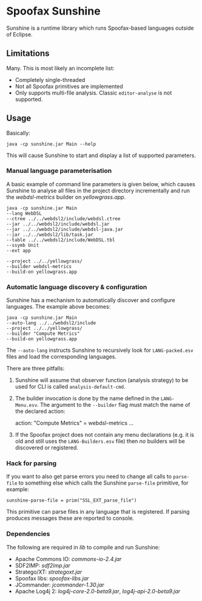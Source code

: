 # Spoofax Sunshine

Sunshine is a runtime library which runs Spoofax-based languages  outside of Eclipse.

## Limitations
Many. This is most likely an incomplete list:

* Completely single-threaded
* Not all Spoofax primitives are implemented
* Only supports multi-file analysis. Classic `editor-analyse` is not supported.

## Usage
Basically:

    java -cp sunshine.jar Main --help

This will cause Sunshine to start and display a list of supported parameters.

### Manual language parameterisation

A basic example of command line parameters is given below, which causes Sunshine to analyse all files in the project directory incrementally and run the *webdsl-metrics* builder on *yellowgrass.app*.

    java -cp sunshine.jar Main
    --lang WebDSL
    --ctree ../../webdsl2/include/webdsl.ctree
    --jar ../../webdsl2/include/webdsl.jar
    --jar ../../webdsl2/include/webdsl-java.jar
    --jar ../../webdsl2/lib/task.jar
    --table ../../webdsl2/include/WebDSL.tbl
    --ssymb Unit
    --ext app
    
    --project ../../yellowgrass/
    --builder webdsl-metrics
    --build-on yellowgrass.app

### Automatic language discovery & configuration

Sunshine has a mechanism to automatically discover and configure languages. The example above becomes:

    java -cp sunshine.jar Main
    --auto-lang ../../webdsl2/include
    --project ../../yellowgrass/
    --builder "Compute Metrics"
    --build-on yellowgrass.app

The <code>--auto-lang</code> instructs Sunshine to recursively look for <code>LANG-packed.esv</code> files and load the corresponding languages.

There are three pitfalls:

1. Sunshine will assume that observer function (analysis strategy) to be used for CLI is called `analysis-default-cmd`.
2. The builder invocation is done by the name defined in the `LANG-Menu.esv`. The argument to the `--builder` flag must match the name of the declared action:

    action: "Compute Metrics" = webdsl-metrics ... 
3. If the Spoofax project does not contain any menu declarations (e.g. it is old and still uses the `LANG-Builders.esv` file) then *no* builders will be discovered or registered.

### Hack for parsing
If you want to also get parse errors you need to change all calls to `parse-file` to something else which calls the Sunshine `parse-file` primitive, for example:

    sunshine-parse-file = prim("SSL_EXT_parse_file")

This primitive can parse files in any language that is registered. If parsing produces messages these are reported to console.

### Dependencies
The following are required in *lib* to compile and run Sunshine:

* Apache Commons IO: *commons-io-2.4.jar*
* SDF2IMP: *sdf2imp.jar*
* Stratego/XT: *strategoxt.jar*
* Spoofax libs: *spoofax-libs.jar*
* JCommander: *jcommander-1.30.jar*
* Apache Log4j 2: *log4j-core-2.0-beta9.jar*, *log4j-api-2.0-beta9.jar*
